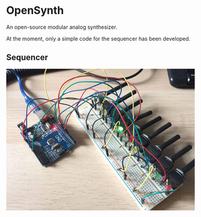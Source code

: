 # OpenSynth
An open-source modular analog synthesizer.

At the moment, only a simple code for the sequencer has been developed.

## Sequencer
![Prototype](media/ProtoSequencer.jpg)
